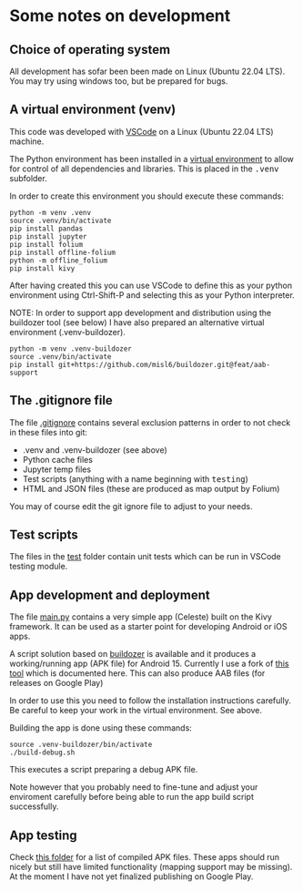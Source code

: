 <!---
    © August Linnman, 2025, email: august@linnman.net
    MIT License (see LICENSE file)
-->

# Some notes on development

## Choice of operating system

All development has sofar been been made on Linux (Ubuntu 22.04 LTS).
You may try using windows too, but be prepared for bugs.

## A virtual environment (venv)

This code was developed with
[VSCode](https://en.wikipedia.org/wiki/Visual_Studio_Code)
on a Linux (Ubuntu 22.04 LTS) machine.

The Python environment has been installed in a
[virtual environment](https://docs.python.org/3.11/library/venv.html)
to allow for control of all dependencies and libraries.
This is placed in the <tt>.venv</tt> subfolder.

In order to create this environment you should execute these commands:

    python -m venv .venv
    source .venv/bin/activate
    pip install pandas
    pip install jupyter
    pip install folium
    pip install offline-folium
    python -m offline_folium
    pip install kivy

After having created this you can use VSCode to define
this as your python environment using Ctrl-Shift-P
and selecting this as your Python interpreter.

NOTE: In order to support app development and distribution using
the buildozer tool (see below) I have also prepared an alternative
virtual environment (.venv-buildozer).

    python -m venv .venv-buildozer
    source .venv/bin/activate
    pip install git+https://github.com/misl6/buildozer.git@feat/aab-support

## The .gitignore file

The file [.gitignore](.gitignore) contains several exclusion
patterns in order to not check in these files into git:

* .venv and .venv-buildozer (see above)
* Python cache files
* Jupyter temp files
* Test scripts (anything with a name beginning with <tt>testing</tt>)
* HTML and JSON files (these are produced as map output by Folium)

You may of course edit the git ignore file to adjust to your needs.

## Test scripts

The files in the [test](test) folder contain unit tests which can
be run in VSCode testing module.

## App development and deployment

The file [main.py](main.py) contains a very simple
app (Celeste) built on the Kivy framework. It can be used as a starter point
for developing Android or iOS apps.

A script solution based on [buildozer](https://github.com/kivy/buildozer)
is available and it produces a working/running app (APK file) for Android 15.
Currently I use a fork of
[this tool](https://gist.github.com/Guhan-SenSam/35c5ed7da254a7c0141e6a8b6101eb33)
which is documented here. This can also produce AAB files
(for releases on Google Play)

In order to use this you need to follow the installation instructions carefully.
Be careful to keep your work in the virtual environment. See above.

Building the app is done using these commands:

    source .venv-buildozer/bin/activate
    ./build-debug.sh

This executes a script preparing a debug APK file.

Note however that you probably need to fine-tune and adjust your enviroment
carefully before being able to run the app build script successfully.

## App testing

Check
[this&nbsp;folder](https://drive.google.com/drive/folders/1QFcncVEuCQMnls8lyNElDtpTYruMgI0D?usp=drive_link)
for a list of compiled APK files. These apps should run nicely
but still have limited functionality (mapping support may be missing).
At the moment I have not yet finalized publishing on Google Play.
